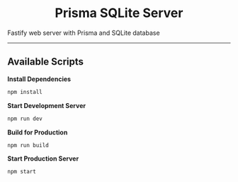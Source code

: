 <h1 align="center">Prisma SQLite Server</h1>

Fastify web server with Prisma and SQLite database

---

## Available Scripts

**Install Dependencies**

```bash
npm install
```

**Start Development Server**

```bash
npm run dev
```

**Build for Production**

```bash
npm run build
```

**Start Production Server**

```bash
npm start
```
